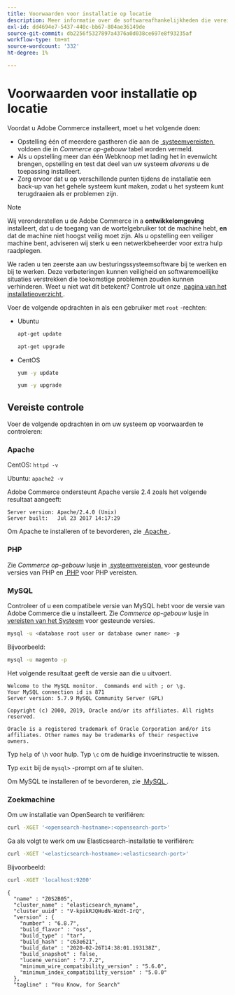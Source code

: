 ```yaml
---
title: Voorwaarden voor installatie op locatie
description: Meer informatie over de softwareafhankelijkheden die vereist zijn voor installaties in Adobe Commerce op locatie.
exl-id: dd4694e7-5437-440c-bb67-804ae36149de
source-git-commit: db2256f5327897a4376a0d038ce697e8f93235af
workflow-type: tm+mt
source-wordcount: '332'
ht-degree: 1%

---
```


# Voorwaarden voor installatie op locatie

Voordat u Adobe Commerce installeert, moet u het volgende doen:

* Opstelling één of meerdere gastheren die aan de [&#x200B; systeemvereisten &#x200B;](../system-requirements.md) voldoen die in *Commerce op-gebouw* tabel worden vermeld.
* Als u opstelling meer dan één Webknoop met lading het in evenwicht brengen, opstelling en test dat deel van uw systeem _alvorens_ u de toepassing installeert.
* Zorg ervoor dat u op verschillende punten tijdens de installatie een back-up van het gehele systeem kunt maken, zodat u het systeem kunt terugdraaien als er problemen zijn.

>[!NOTE]
>
>Wij veronderstellen u de Adobe Commerce in a **ontwikkelomgeving** installeert, dat u de toegang van de wortelgebruiker tot de machine hebt, **en** dat de machine niet hoogst veilig moet zijn. Als u opstelling een veiliger machine bent, adviseren wij sterk u een netwerkbeheerder voor extra hulp raadplegen.

We raden u ten zeerste aan uw besturingssysteemsoftware bij te werken en bij te werken. Deze verbeteringen kunnen veiligheid en softwaremoeilijke situaties verstrekken die toekomstige problemen zouden kunnen verhinderen. Weet u niet wat dit betekent? Controle uit onze [&#x200B; pagina van het installatieoverzicht &#x200B;](../overview.md).

Voer de volgende opdrachten in als een gebruiker met `root` -rechten:

* Ubuntu

  ```bash
  apt-get update
  ```

  ```bash
  apt-get upgrade
  ```

* CentOS

  ```bash
  yum -y update
  ```

  ```bash
  yum -y upgrade
  ```

## Vereiste controle

Voer de volgende opdrachten in om uw systeem op voorwaarden te controleren:

### Apache

CentOS: `httpd -v`

Ubuntu: `apache2 -v`

Adobe Commerce ondersteunt Apache versie 2.4 zoals het volgende resultaat aangeeft:

```
Server version: Apache/2.4.0 (Unix)
Server built:   Jul 23 2017 14:17:29
```

Om Apache te installeren of te bevorderen, zie [&#x200B; Apache &#x200B;](web-server/apache.md).

### PHP

Zie *Commerce op-gebouw* lusje in [&#x200B; systeemvereisten &#x200B;](../system-requirements.md) voor gesteunde versies van PHP en [&#x200B; PHP &#x200B;](../system-requirements.md#php-settings) voor PHP vereisten.

### MySQL

Controleer of u een compatibele versie van MySQL hebt voor de versie van Adobe Commerce die u installeert. Zie *Commerce op-gebouw* lusje in [&#x200B; vereisten van het Systeem &#x200B;](../system-requirements.md) voor gesteunde versies.

```bash
mysql -u <database root user or database owner name> -p
```

Bijvoorbeeld:

```bash
mysql -u magento -p
```

Het volgende resultaat geeft de versie aan die u uitvoert.

```
Welcome to the MySQL monitor.  Commands end with ; or \g.
Your MySQL connection id is 871
Server version: 5.7.9 MySQL Community Server (GPL)

Copyright (c) 2000, 2019, Oracle and/or its affiliates. All rights reserved.

Oracle is a registered trademark of Oracle Corporation and/or its
affiliates. Other names may be trademarks of their respective
owners.
```

Typ `help` of `\h` voor hulp. Typ `\c` om de huidige invoerinstructie te wissen.

Typ `exit` bij de `mysql>` -prompt om af te sluiten.

Om MySQL te installeren of te bevorderen, zie [&#x200B; MySQL &#x200B;](database/mysql.md).

### Zoekmachine

Om uw installatie van OpenSearch te verifiëren:

```bash
curl -XGET '<opensearch-hostname>:<opensearch-port>'
```

Ga als volgt te werk om uw Elasticsearch-installatie te verifiëren:

```bash
curl -XGET '<elasticsearch-hostname>:<elasticsearch-port>'
```

Bijvoorbeeld:

```bash
curl -XGET 'localhost:9200'
```

```
{
  "name" : "Z0S2B05",
  "cluster_name" : "elasticsearch_myname",
  "cluster_uuid" : "V-kpikRJQHudN-Wzdt-IrQ",
  "version" : {
    "number" : "6.8.7",
    "build_flavor" : "oss",
    "build_type" : "tar",
    "build_hash" : "c63e621",
    "build_date" : "2020-02-26T14:38:01.193138Z",
    "build_snapshot" : false,
    "lucene_version" : "7.7.2",
    "minimum_wire_compatibility_version" : "5.6.0",
    "minimum_index_compatibility_version" : "5.0.0"
  },
  "tagline" : "You Know, for Search"
```
